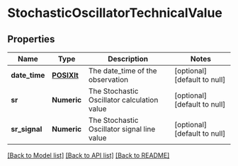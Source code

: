 # StochasticOscillatorTechnicalValue

## Properties
Name | Type | Description | Notes
------------ | ------------- | ------------- | -------------
**date_time** | [**POSIXlt**](POSIXlt.md) | The date_time of the observation | [optional] [default to null]
**sr** | **Numeric** | The Stochastic Oscillator calculation value | [optional] [default to null]
**sr_signal** | **Numeric** | The Stochastic Oscillator signal line value | [optional] [default to null]

[[Back to Model list]](../README.md#documentation-for-models) [[Back to API list]](../README.md#documentation-for-api-endpoints) [[Back to README]](../README.md)


